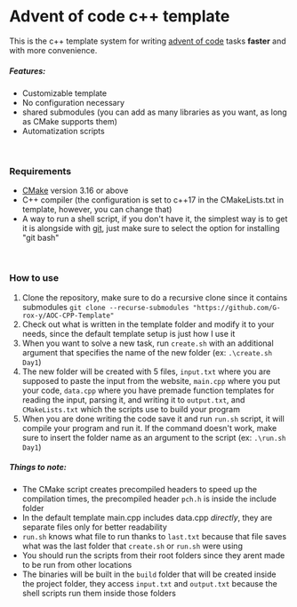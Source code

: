 # Advent of code c++ template
This is the c++ template system for writing [advent of code](https://adventofcode.com) tasks <b>faster</b> and with more convenience.

##### <b>Features:</b>
-   Customizable template
-   No configuration necessary
-   shared submodules (you can add as many libraries as you want, as long as CMake supports them)
-   Automatization scripts

<br>

### Requirements
-   [CMake](https://cmake.org/) version 3.16 or above
-   C++ compiler (the configuration is set to c++17 in the CMakeLists.txt in template, however, you can change that)
-   A way to run a shell script, if you don't have it, the simplest way is to get it is alongside with [git](https://git-scm.com/), just make sure to select the option for installing "git bash"

<br>

### How to use
1.  Clone the repository, make sure to do a recursive clone since it contains submodules `git clone --recurse-submodules "https://github.com/G-rox-y/AOC-CPP-Template"`
2.  Check out what is written in the template folder and modify it to your needs, since the default template setup is just how I use it
3.  When you want to solve a new task, run `create.sh` with an additional argument that specifies the name of the new folder (ex: `.\create.sh Day1`)
4.  The new folder will be created with 5 files, `input.txt` where you are supposed to paste the input from the website, `main.cpp` where you put your code, `data.cpp` where you have premade function templates for reading the input, parsing it, and writing it to `output.txt`, and `CMakeLists.txt` which the scripts use to build your program
5.  When you are done writing the code save it and run `run.sh` script, it will compile your program and run it. If the command doesn't work, make sure to insert the folder name as an argument to the script (ex: `.\run.sh Day1`)

##### Things to note:
-   The CMake script creates precompiled headers to speed up the compilation times, the precompiled header `pch.h` is inside the include folder
-   In the default template main.cpp includes data.cpp *directly*, they are separate files only for better readability
-   `run.sh` knows what file to run thanks to `last.txt` because that file saves what was the last folder that `create.sh` or `run.sh` were using
-   You should run the scripts from their root folders since they arent made to be run from other locations
-   The binaries will be built in the `build` folder that will be created inside the project folder, they access `input.txt` and `output.txt` because the shell scripts run them inside those folders

